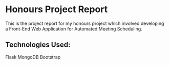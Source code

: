 # Honours Project Report
This is the project report for my honours project which involved developing a Front-End Web Application for Automated Meeting Scheduling. 
## Technologies Used:
Flask
MongoDB
Bootstrap

